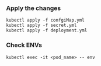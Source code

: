 ### Apply the changes
```
kubectl apply -f confgiMap.yml
kubectl apply -f secret.yml
kubectl apply -f deployment.yml
```
### Check ENVs
```
kubectl exec -it <pod_name> -- env
```
